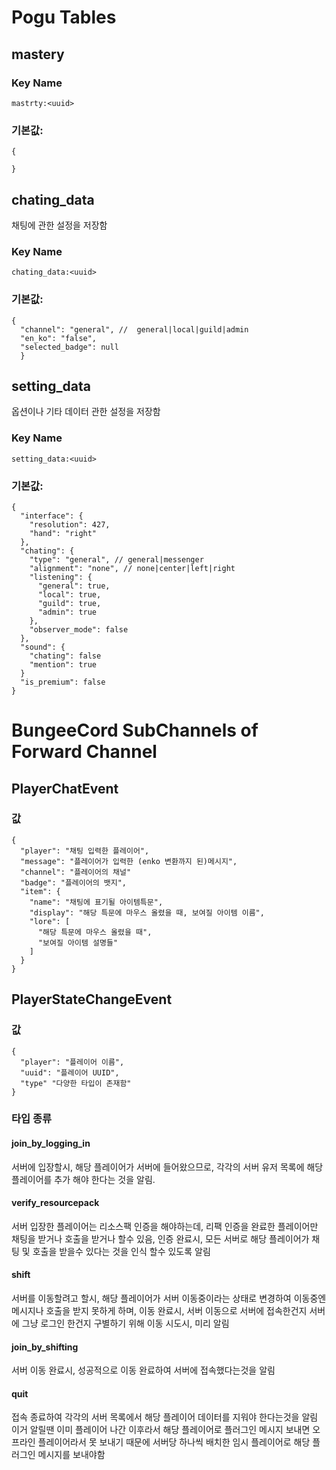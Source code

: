 # Pogu Tables
## mastery
### Key Name
```mastrty:<uuid>```
### 기본값:
```
{

}
```
## chating_data
채팅에 관한 설정을 저장함
### Key Name
```chating_data:<uuid>```
### 기본값:
```
{
  "channel": "general", //  general|local|guild|admin
  "en_ko": "false",
  "selected_badge": null
  }
```
## setting_data
옵션이나 기타 데이터 관한 설정을 저장함
### Key Name
```setting_data:<uuid>```
### 기본값:
```
{
  "interface": {
    "resolution": 427,
    "hand": "right"
  },
  "chating": {
    "type": "general", // general|messenger
    "alignment": "none", // none|center|left|right
    "listening": {
      "general": true,
      "local": true,
      "guild": true,
      "admin": true
    },
    "observer_mode": false
  },
  "sound": {
    "chating": false
    "mention": true
  }
  "is_premium": false
}
```
# BungeeCord SubChannels of Forward Channel
## PlayerChatEvent
### 값
```
{
  "player": "채팅 입력한 플레이어",
  "message": "플레이어가 입력한 (enko 변환까지 된)메시지",
  "channel": "플레이어의 채널"
  "badge": "플레이어의 뱃지",
  "item": {
    "name": "채팅에 표기될 아이템특문",
    "display": "해당 특문에 마우스 올렸을 때, 보여질 아이템 이름",
    "lore": [
      "해당 특문에 마우스 올렸을 때",
      "보여질 아이템 설명들"
    ]
  }
}
```
## PlayerStateChangeEvent
### 값
```
{
  "player": "플레이어 이름",
  "uuid": "플레이어 UUID",
  "type" "다양한 타입이 존재함"
}
```
### 타입 종류
#### join_by_logging_in
서버에 입장할시, 해당 플레이어가 서버에 들어왔으므로,
각각의 서버 유저 목록에 해당 플레이어를 추가 해야 한다는 것을 알림.
#### verify_resourcepack
서버 입장한 플레이어는 리소스팩 인증을 해야하는데, 리팩 인증을 완료한 플레이어만 채팅을 받거나 호출을 받거나 할수 있음,
인증 완료시, 모든 서버로 해당 플레이어가 채팅 및 호출을 받을수 있다는 것을 인식 할수 있도록 알림
#### shift
서버를 이동할려고 할시, 해당 플레이어가 서버 이동중이라는 상태로 변경하여
이동중엔 메시지나 호출을 받지 못하게 하며,
이동 완료시, 서버 이동으로 서버에 접속한건지 서버에 그냥 로그인 한건지 구별하기 위해 이동 시도시, 미리 알림
#### join_by_shifting
서버 이동 완료시, 성공적으로 이동 완료하여 서버에 접속했다는것을 알림
#### quit
접속 종료하여 각각의 서버 목록에서 해당 플레이어 데이터를 지워야 한다는것을 알림
이거 알릴땐 이미 플레이어 나간 이후라서
해당 플레이어로 플러그인 메시지 보내면 오프라인 플레이어라서 못 보내기 때문에
서버당 하나씩 배치한 임시 플레이어로 해당 플러그인 메시지를 보내야함